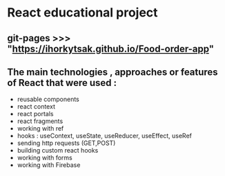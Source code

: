 # React educational project

## git-pages >>> "https://ihorkytsak.github.io/Food-order-app"

## The main technologies , approaches or features of React that were used :

- reusable components
- react context
- react portals
- react fragments
- working with ref
- hooks : useContext, useState, useReducer, useEffect, useRef
- sending http requests (GET,POST)
- building custom react hooks
- working with forms
- working with Firebase
